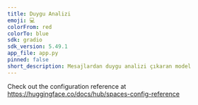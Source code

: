 ```yaml
---
title: Duygu Analizi
emoji: 💻
colorFrom: red
colorTo: blue
sdk: gradio
sdk_version: 5.49.1
app_file: app.py
pinned: false
short_description: Mesajlardan duygu analizi çıkaran model
---
```


Check out the configuration reference at https://huggingface.co/docs/hub/spaces-config-reference
